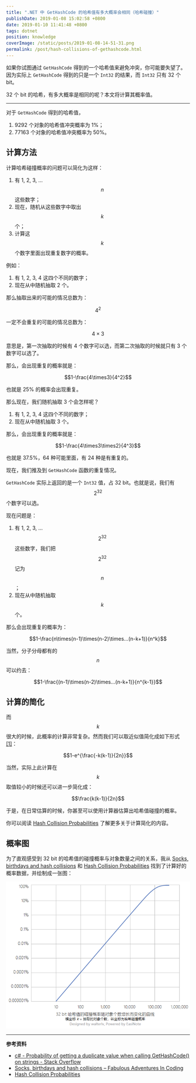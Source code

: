 ```yaml
---
title: ".NET 中 GetHashCode 的哈希值有多大概率会相同（哈希碰撞）"
publishDate: 2019-01-08 15:02:58 +0800
date: 2019-01-10 11:41:48 +0800
tags: dotnet
position: knowledge
coverImage: /static/posts/2019-01-08-14-51-31.png
permalink: /post/hash-collisions-of-gethashcode.html
---
```


如果你试图通过 `GetHashCode` 得到的一个哈希值来避免冲突，你可能要失望了。因为实际上 `GetHashCode` 得到的只是一个 `Int32` 的结果，而 `Int32` 只有 32 个 bit。

32 个 bit 的哈希，有多大概率是相同的呢？本文将计算其概率值。

---

对于 `GetHashCode` 得到的哈希值，

1. 9292 个对象的哈希值冲突概率为 1%；
1. 77163 个对象的哈希值冲突概率为 50%。

<div id="toc"></div>

## 计算方法

计算哈希碰撞概率的问题可以简化为这样：

1. 有 1, 2, 3, ... $$n$$ 这些数字；
1. 现在，随机从这些数字中取出 $$k$$ 个；
1. 计算这 $$k$$ 个数字里面出现重复数字的概率。

例如：

1. 有 1, 2, 3, 4 这四个不同的数字；
1. 现在从中随机抽取 2 个。

那么抽取出来的可能的情况总数为：

$$4^2$$

一定不会重复的可能的情况总数为：

$$4\times3$$

意思是，第一次抽取的时候有 4 个数字可以选，而第二次抽取的时候就只有 3 个数字可以选了。

那么，会出现重复的概率就是：

$$1-\frac{4\times3}{4^2}$$

也就是 25% 的概率会出现重复。

那么现在，我们随机抽取 3 个会怎样呢？

1. 有 1, 2, 3, 4 这四个不同的数字；
1. 现在从中随机抽取 3 个。

那么，会出现重复的概率就是：

$$1-\frac{4\times3\times2}{4^3}$$

也就是 37.5%，64 种可能里面，有 24 种是有重复的。

现在，我们推及到 `GetHashCode` 函数的重复情况。

`GetHashCode` 实际上返回的是一个 `Int32` 值，占 32 bit。也就是说，我们有 $$2^{32}$$ 个数字可以选。

现在问题是：

1. 有 1, 2, 3, ... $$2^{32}$$ 这些数字，我们把 $$2^{32}$$ 记为 $$n$$；
1. 现在从中随机抽取 $$k$$ 个。

那么会出现重复的概率为：

$$1-\frac{n\times(n-1)\times(n-2)\times...(n-k+1)}{n^k}$$

当然，分子分母都有的 $$n$$ 可以约去：

$$1-\frac{(n-1)\times(n-2)\times...(n-k+1)}{n^{k-1}}$$

## 计算的简化

而 $$k$$ 很大的时候，此概率的计算非常复杂。然而我们可以取近似值简化成如下形式 [[1]][x]：

$$1-e^{\frac{-k(k-1)}{2n}}$$

当然，实际上此计算在 $$k$$ 取值较小的时候还可以进一步简化成：

$$\frac{k(k-1)}{2n}$$

于是，在日常估算的时候，你甚至可以使用计算器估算出哈希值碰撞的概率。

你可以阅读 [Hash Collision Probabilities](https://preshing.com/20110504/hash-collision-probabilities/) 了解更多关于计算简化的内容。

## 概率图

为了直观感受到 32 bit 的哈希值的碰撞概率与对象数量之间的关系，我从 [Socks, birthdays and hash collisions](https://blogs.msdn.microsoft.com/ericlippert/2010/03/22/socks-birthdays-and-hash-collisions/) 和 [Hash Collision Probabilities](https://preshing.com/20110504/hash-collision-probabilities/) 找到了计算好的概率数据，并绘制成一张图：

![32 bit 的哈希值碰撞概率图](/static/posts/2019-01-08-14-51-31.png)

---

**参考资料**

- [c# - Probability of getting a duplicate value when calling GetHashCode() on strings - Stack Overflow](https://stackoverflow.com/a/7969189/6233938)
- [Socks, birthdays and hash collisions – Fabulous Adventures In Coding](https://blogs.msdn.microsoft.com/ericlippert/2010/03/22/socks-birthdays-and-hash-collisions/)
- [Hash Collision Probabilities](https://preshing.com/20110504/hash-collision-probabilities/)

[x]: https://preshing.com/20110504/hash-collision-probabilities/


